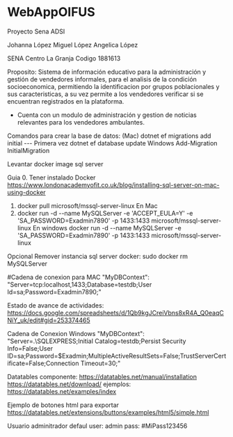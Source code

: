 # WebAppOIFUS
Proyecto Sena ADSI

Johanna López 
Miguel López
Angelica López

SENA Centro La Granja
Codigo 1881613

Proposito:
Sistema de información educativo para la administración y gestión de vendedores informales, para el analisis de la condición socioeconomica, permitiendo la identificacion por grupos poblacionales y sus caracteristicas, a su vez permite a los vendedores verificar si se encuentran registrados en la plataforma.

* Cuenta con un modulo de administración y gestion de noticias relevantes para los vendedores ambulantes.

Comandos para crear la base de datos: (Mac)
dotnet ef migrations add initial ---  Primera vez
dotnet ef database update
Windows
Add-Migration InitialMigration


Levantar docker image sql server

Guia
0. Tener instalado Docker  
https://www.londonacademyofit.co.uk/blog/installing-sql-server-on-mac-using-docker

1. docker pull microsoft/mssql-server-linux
En Mac
2. docker run -d --name MySQLServer -e 'ACCEPT_EULA=Y' -e 'SA_PASSWORD=Exadmin7890' -p 1433:1433 microsoft/mssql-server-linux
En windows
docker run -d --name MySQLServer -e 'SA_PASSWORD=Exadmin7890' -p 1433:1433 microsoft/mssql-server-linux

Opcional
Remover instancia sql server docker:
sudo docker rm MySQLServer

#Cadena de conexion para MAC
"MyDBContext": "Server=tcp:localhost,1433;Database=testdb;User Id=sa;Password=Exadmin7890;"

Estado de avance de actividades:
https://docs.google.com/spreadsheets/d/1Qb9kgJCreiVbns8xR4A_Q0eaqCNiY_uk/edit#gid=253374465

Cadena de Conexion Windows
"MyDBContext": "Server=.\\SQLEXPRESS;Initial Catalog=testdb;Persist Security Info=False;User ID=sa;Password=$Exadmin;MultipleActiveResultSets=False;TrustServerCertificate=False;Connection Timeout=30;"

Datatables componente:
https://datatables.net/manual/installation
https://datatables.net/download/
ejemplos:
https://datatables.net/examples/index

Ejemplo de botones html para exportar
https://datatables.net/extensions/buttons/examples/html5/simple.html

Usuario adminitrador defaul
user: admin
pass: #MiPass123456